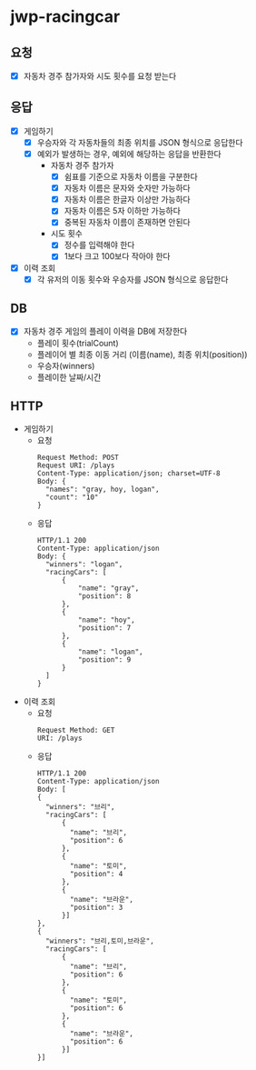 # jwp-racingcar

## 요청

- [x] 자동차 경주 참가자와 시도 횟수를 요청 받는다

## 응답

- [x] 게임하기
  - [x] 우승자와 각 자동차들의 최종 위치를 JSON 형식으로 응답한다
  - [x] 예외가 발생하는 경우, 예외에 해당하는 응답을 반환한다
      - 자동차 경주 참가자
          - [x] 쉼표를 기준으로 자동차 이름을 구분한다
          - [x] 자동차 이름은 문자와 숫자만 가능하다
          - [x] 자동차 이름은 한글자 이상만 가능하다
          - [x] 자동차 이름은 5자 이하만 가능하다
          - [x] 중복된 자동차 이름이 존재하면 안된다
      - 시도 횟수
          - [x] 정수를 입력해야 한다
          - [x] 1보다 크고 100보다 작아야 한다
- [x] 이력 조회
  - [x] 각 유저의 이동 횟수와 우승자를 JSON 형식으로 응답한다

## DB

- [x] 자동차 경주 게임의 플레이 이력을 DB에 저장한다
    - 플레이 횟수(trialCount)
    - 플레이어 별 최종 이동 거리 (이름(name), 최종 위치(position))
    - 우승자(winners)
    - 플레이한 날짜/시간

## HTTP
- 게임하기
  - 요청
    ```text
    Request Method: POST
    Request URI: /plays
    Content-Type: application/json; charset=UTF-8
    Body: {
      "names": "gray, hoy, logan",
      "count": "10"
    }
    ```
  - 응답
    ```text
    HTTP/1.1 200
    Content-Type: application/json
    Body: {
      "winners": "logan",
      "racingCars": [
          {
              "name": "gray",
              "position": 8
          },
          {
              "name": "hoy",
              "position": 7
          },
          {
              "name": "logan",
              "position": 9
          }
      ]
    }
    ```
- 이력 조회
  - 요청
    ```text
    Request Method: GET
    URI: /plays
    ```
  - 응답
    ```text
    HTTP/1.1 200
    Content-Type: application/json
    Body: [
    {
      "winners": "브리",
      "racingCars": [
          {
            "name": "브리",
            "position": 6
          },
          {
            "name": "토미",
            "position": 4
          },
          {
            "name": "브라운",
            "position": 3
          }]
    },
    {
      "winners": "브리,토미,브라운",
      "racingCars": [
          {
            "name": "브리",
            "position": 6
          },
          {
            "name": "토미",
            "position": 6
          },
          {
            "name": "브라운",
            "position": 6
          }]
    }]
    ```

